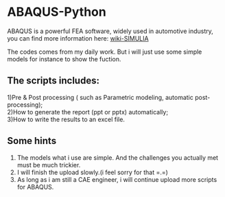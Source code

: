 # ABAQUS-Python
ABAQUS is a powerful FEA software, widely used in automotive industry, you can find more information here:
[wiki-SIMULIA](https://en.wikipedia.org/wiki/Abaqus)

The codes comes from my daily work. But i will just use some simple models for instance to show the fuction.

## The scripts includes:
1)Pre & Post processing ( such as Parametric modeling, automatic post-processing);  
2)How to generate the report (ppt or pptx) automatically;  
3)How to write the results to an excel file.

## Some hints
1) The models what i use are simple. And the challenges you actually met must be much trickier. 
2) I will finish the upload slowly.(i feel sorry for that =.=)
3) As long as i am still a CAE engineer, i will continue upload more scripts for ABAQUS.
